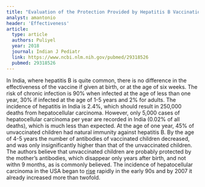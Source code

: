 ```yaml
---
title: "Evaluation of the Protection Provided by Hepatitis B Vaccination in India"
analyst: amantonio
header: 'Effectiveness'
article:
  type: article
  authors: Puliyel
  year: 2018
  journal: Indian J Pediatr
  link: https://www.ncbi.nlm.nih.gov/pubmed/29318526
  pubmed: 29318526
---
```


In India, where hepatitis B is quite common, there is no difference in the effectiveness of the vaccine if given at birth, or at the age of six weeks.
The risk of chronic infection is 90% when infected at the age of less than one year, 30% if infected at the age of 1-5 years and 2% for adults.
The incidence of hepatitis in India is 2.4%, which should result in 250,000 deaths from hepatocellular carcinoma. However, only 5,000 cases of hepatocellular carcinoma per year are recorded in India (0.02% of all deaths), which is much less than expected.
At the age of one year, 45% of unvaccinated children had natural immunity against hepatitis B. By the age of 4-5 years the number of antibodies of vaccinated children decreased, and was only insignificantly higher than that of the unvaccinated children. The authors believe that unvaccinated children are probably protected by the mother’s antibodies, which disappear only years after birth, and not withn 9 months, as is commonly believed.
The incidence of hepatocellular carcinoma in the USA began to [rise](http://www.nejm.org/doi/full/10.1056/NEJMra1001683) rapidly in the early 90s and by 2007 it already increased more than twofold.
